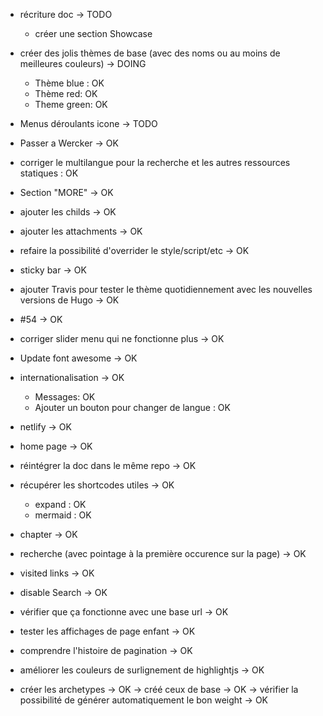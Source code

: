 - récriture doc -> TODO
    - créer une section Showcase
- créer des jolis thèmes de base (avec des noms ou au moins de meilleures couleurs) -> DOING
    - Thème blue : OK
    - Thème red: OK
    - Theme green: OK
- Menus déroulants icone -> TODO


- Passer a Wercker -> OK
- corriger le multilangue pour la recherche et les autres ressources statiques : OK
- Section "MORE" -> OK
- ajouter les childs -> OK
- ajouter les attachments -> OK
- refaire la possibilité d'overrider le style/script/etc -> OK
- sticky bar -> OK
- ajouter Travis pour tester le thème quotidiennement avec les nouvelles versions de Hugo -> OK
- #54 -> OK
- corriger slider menu qui ne fonctionne plus -> OK
- Update font awesome -> OK
- internationalisation -> OK
    - Messages: OK
    - Ajouter un bouton pour changer de langue : OK
- netlify -> OK
- home page -> OK
- réintégrer la doc dans le même repo -> OK
- récupérer les shortcodes utiles -> OK
    - expand : OK
    - mermaid : OK
- chapter -> OK
- recherche (avec pointage à la première occurence sur la page) -> OK
- visited links -> OK
- disable Search -> OK
- vérifier que ça fonctionne avec une base url -> OK
- tester les affichages de page enfant -> OK
- comprendre l'histoire de pagination -> OK
- améliorer les couleurs de surlignement de highlightjs -> OK
- créer les archetypes -> OK
    -> créé ceux de base -> OK
    -> vérifier la possibilité de générer automatiquement le bon weight -> OK